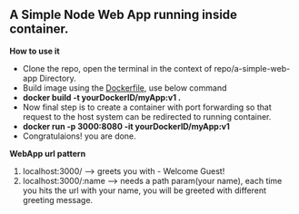 ## A Simple Node Web App running inside container.

**How to use it**
* Clone the repo, open the terminal in the context of repo/a-simple-web-app Directory.
* Build image using the [Dockerfile](Dockerfile), use below command
* **docker build -t yourDockerID/myApp:v1 .**
* Now final step is to create a container with port forwarding so that request to the host system can be redirected to running container.
* **docker run -p 3000:8080 -it yourDockerID/myApp:v1**
* Congratulaions! you are done.

**WebApp url pattern**
1. localhost:3000/ --> greets you with - Welcome Guest!
2. localhost:3000/:name --> needs a path param(your name), each time you hits the url with your name, you will be greeted with different greeting message.